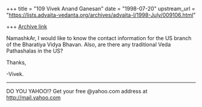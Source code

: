 +++
title = "109 Vivek Anand Ganesan"
date = "1998-07-20"
upstream_url = "https://lists.advaita-vedanta.org/archives/advaita-l/1998-July/009106.html"

+++
[Archive link](https://lists.advaita-vedanta.org/archives/advaita-l/1998-July/009106.html)

NamashkAr,
   I would like to know the contact information for the US branch of
the Bharatiya Vidya Bhavan. Also, are there any traditional Veda
Pathashalas in the US?

Thanks,

-Vivek.




_________________________________________________________
DO YOU YAHOO!?
Get your free @yahoo.com address at http://mail.yahoo.com

